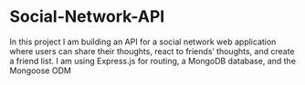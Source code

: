 # Social-Network-API
In this project I am building an API for a social network web application where users can share their thoughts, react to friends’ thoughts, and create a friend list. I am using Express.js for routing, a MongoDB database, and the Mongoose ODM
